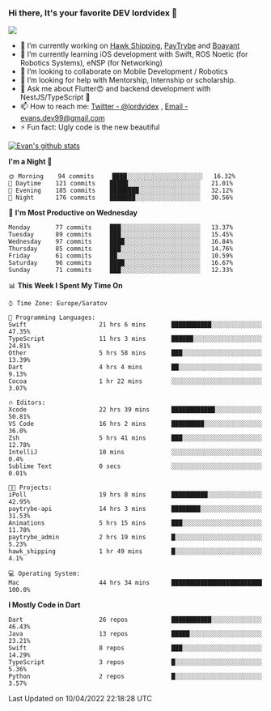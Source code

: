 ### Hi there, It's your favorite DEV lordvidex 👋
<img src="https://komarev.com/ghpvc/?username=lordvidex&label=Views&color=blue&style=plastic" />
<!--
**lordvidex/lordvidex** is a ✨ _special_ ✨ repository because its `README.md` (this file) appears on your GitHub profile.
Here are some ideas to get you started:
-->

- 🔭 I’m currently working on [Hawk Shipping](https://hawkshipping.com), [PayTrybe](https://www.paytrybe.com) and [Boayant](https://www.github.com/boayant-dev)
- 🌱 I’m currently learning iOS development with Swift, ROS Noetic (for Robotics Systems), eNSP (for Networking)
- 👯 I’m looking to collaborate on Mobile Development / Robotics
- 🤔 I’m looking for help with Mentorship, Internship or scholarship.
- 💬 Ask me about Flutter😍 and backend development with NestJS/TypeScript 🔮
- 📫 How to reach me: [Twitter - @lordvidex](https://twitter.com/lordvidex) , [Email - evans.dev99@gmail.com](mailto:evans.dev99@gmail.com?body=Hello%20Evans,)
- ⚡ Fun fact: Ugly code is the new beautiful 

<div>
<!-- <a href="https://github.com/lordvidex">
  <img src="https://github-readme-stats.vercel.app/api/top-langs/?username=lordvidex&theme=light" />
</a>    -->
<!-- [![Top Langs](https://github-readme-stats.vercel.app/api/top-langs/?username=lordvidex)](https://github.com/lordvidex/)  -->

<a href="https://github.com/lordvidex">
 <img src="https://github-readme-stats.vercel.app/api?username=lordvidex&show_icons=true&theme=light&line_height=27" alt="Evan's github stats"/>
</a>
</div>


<!--
  <a href="https://github.com/iampawan/FlutterExampleApps">
    <img align="center" src="https://github-readme-stats.vercel.app/api/pin/?username=iampawan&repo=FlutterExampleApps&theme=light" />

  </a>
  <a href="https://github.com/iampawan/VelocityX">
   <img align="center" src="https://github-readme-stats.vercel.app/api/pin/?username=iampawan&repo=VelocityX&theme=light" />
  </a>
-->
<!--START_SECTION:waka-->
**I'm a Night 🦉** 

```text
🌞 Morning    94 commits     ████░░░░░░░░░░░░░░░░░░░░░   16.32% 
🌆 Daytime    121 commits    █████░░░░░░░░░░░░░░░░░░░░   21.01% 
🌃 Evening    185 commits    ████████░░░░░░░░░░░░░░░░░   32.12% 
🌙 Night      176 commits    ███████░░░░░░░░░░░░░░░░░░   30.56%

```
📅 **I'm Most Productive on Wednesday** 

```text
Monday       77 commits     ███░░░░░░░░░░░░░░░░░░░░░░   13.37% 
Tuesday      89 commits     ███░░░░░░░░░░░░░░░░░░░░░░   15.45% 
Wednesday    97 commits     ████░░░░░░░░░░░░░░░░░░░░░   16.84% 
Thursday     85 commits     ███░░░░░░░░░░░░░░░░░░░░░░   14.76% 
Friday       61 commits     ██░░░░░░░░░░░░░░░░░░░░░░░   10.59% 
Saturday     96 commits     ████░░░░░░░░░░░░░░░░░░░░░   16.67% 
Sunday       71 commits     ███░░░░░░░░░░░░░░░░░░░░░░   12.33%

```


📊 **This Week I Spent My Time On** 

```text
⌚︎ Time Zone: Europe/Saratov

💬 Programming Languages: 
Swift                    21 hrs 6 mins       ███████████░░░░░░░░░░░░░░   47.35% 
TypeScript               11 hrs 3 mins       ██████░░░░░░░░░░░░░░░░░░░   24.81% 
Other                    5 hrs 58 mins       ███░░░░░░░░░░░░░░░░░░░░░░   13.39% 
Dart                     4 hrs 4 mins        ██░░░░░░░░░░░░░░░░░░░░░░░   9.13% 
Cocoa                    1 hr 22 mins        ░░░░░░░░░░░░░░░░░░░░░░░░░   3.07%

🔥 Editors: 
Xcode                    22 hrs 39 mins      ████████████░░░░░░░░░░░░░   50.81% 
VS Code                  16 hrs 2 mins       █████████░░░░░░░░░░░░░░░░   36.0% 
Zsh                      5 hrs 41 mins       ███░░░░░░░░░░░░░░░░░░░░░░   12.78% 
IntelliJ                 10 mins             ░░░░░░░░░░░░░░░░░░░░░░░░░   0.4% 
Sublime Text             0 secs              ░░░░░░░░░░░░░░░░░░░░░░░░░   0.01%

🐱‍💻 Projects: 
iPoll                    19 hrs 8 mins       ██████████░░░░░░░░░░░░░░░   42.95% 
paytrybe-api             14 hrs 3 mins       ████████░░░░░░░░░░░░░░░░░   31.53% 
Animations               5 hrs 15 mins       ███░░░░░░░░░░░░░░░░░░░░░░   11.78% 
paytrybe_admin           2 hrs 19 mins       █░░░░░░░░░░░░░░░░░░░░░░░░   5.23% 
hawk_shipping            1 hr 49 mins        █░░░░░░░░░░░░░░░░░░░░░░░░   4.1%

💻 Operating System: 
Mac                      44 hrs 34 mins      █████████████████████████   100.0%

```

**I Mostly Code in Dart** 

```text
Dart                     26 repos            ███████████░░░░░░░░░░░░░░   46.43% 
Java                     13 repos            █████░░░░░░░░░░░░░░░░░░░░   23.21% 
Swift                    8 repos             ███░░░░░░░░░░░░░░░░░░░░░░   14.29% 
TypeScript               3 repos             █░░░░░░░░░░░░░░░░░░░░░░░░   5.36% 
Python                   2 repos             █░░░░░░░░░░░░░░░░░░░░░░░░   3.57%

```



 Last Updated on 10/04/2022 22:18:28 UTC
<!--END_SECTION:waka-->
